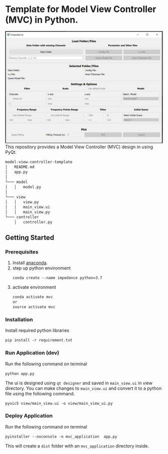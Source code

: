 # Template for Model View Controller (MVC) in Python.

![](../images/impedance.PNG)
This repository provides a Model View Controller (MVC) design in using PyQt.
```ANSI
model-view-controller-template
│   README.md
│   app.py    
│
└─── model
│   │   model.py
│   
└─── view
│   │   view.py
│   │   main_view.ui
│   │   main_view.py
└─── controller
    │   controller.py
```

## Getting Started

### Prerequisites
1. Install [anaconda](https://www.anaconda.com/distribution/).
2. step up python environment
    ```buildoutcfg
    conda create --name impedance python=3.7
    ```
3. activate environment
    ```buildoutcfg
    conda activate mvc
    or
    source activate mvc
    ```

### Installation
Install required python libraries
```buildoutcfg
pip install -r requirement.txt

```
### Run Application (dev)
Run the following command on terminal
```buildoutcfg
python app.py
```

The ui is designed using `qt designer` and saved in `main_view.ui` in view directory.
You can make changes to `main_view.ui` and convert it to a python file using the following command.
```buildoutcfg
pyuic5 view/main_view.ui -o view/main_view_ui.py
```
### Deploy Application
Run the following command on terminal
```buildoutcfg
pyinstaller --noconsole -n mvc_application  app.py
```

This will create a `dist` folder with an `mvc_application` directory inside.
